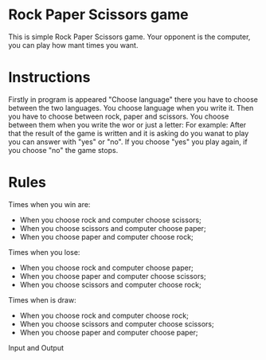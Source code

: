 # Rock Paper Scissors game 
This is simple Rock Paper Scissors game. Your opponent is the computer, you can play how mant times you want.

# Instructions
Firstly in program is appeared "Choose language" there you have to choose between the two languages. You choose language when you write it.
Then you have to choose between rock, paper and scissors. You choose between them when you write the wor or just a letter:
For example:
After that the result of the game is written and it is asking do you wanat to play you can answer with "yes" or "no". If you choose "yes" you play again, if you choose "no" the game stops.

# Rules
Times when you win are:
- When you choose rock and computer choose scissors;
- When you choose scissors and computer choose paper;
- When you choose paper and computer choose rock;
  
Times when you lose:
- When you choose rock and computer choose paper;
- When you choose paper and computer choose scissors;
- When you choose scissors and computer choose rock;
  
Times when is draw:
- When you choose rock and computer choose rock;
- When you choose scissors and computer choose scissors;
- When you choose paper and computer choose paper;

Input and Output
